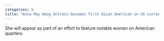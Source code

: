 ```yaml
---
categories: b
title: "Anna May Wong Actress becomes first Asian American on US currency"
---
```

She will appear as part of an effort to feature notable women on American quarters.